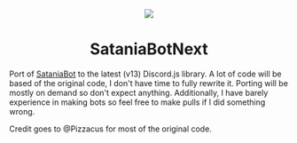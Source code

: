 <div align="center">
  <img src="https://user-images.githubusercontent.com/11510099/129452842-b81e718b-0250-4d3d-a8ed-f42e154692e6.png">
  <h1>SataniaBotNext</h1>
</div>

Port of [SataniaBot](https://github.com/Pizzacus/SataniaBot) to the latest (v13) Discord.js library. A lot of code will be based of the original code, I don't have time to fully rewrite it. Porting will be mostly on demand so don't expect anything. Additionally, I have barely experience in making bots so feel free to make pulls if I did something wrong.

Credit goes to @Pizzacus for most of the original code.
